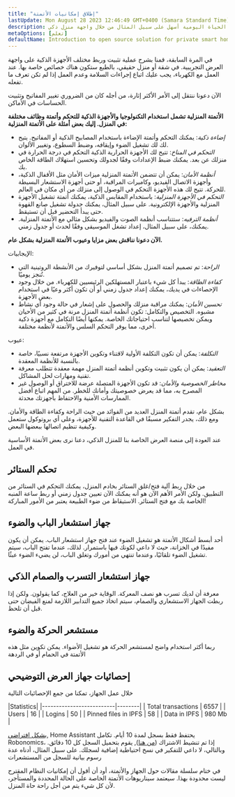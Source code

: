 ```yaml
---
title: "إطلاق إمكانيات الأتمتة"
lastUpdate: Mon August 28 2023 12:46:49 GMT+0400 (Samara Standard Time)
description: سوف تتعلم عن الأتمتة الأساسية التي تجعل الحياة اليومية أسهل على سبيل المثال من خلال واجهة منزل ذكي.
metaOptions: [تعلم]
defaultName: Introduction to open source solution for private smart homes
---
```


<RoboAcademyText>في المرة السابقة، قمنا بشرح عملية تثبيت وربط مختلف الأجهزة الذكية على واجهة العرض التجريبية. في شقة أو منزل حقيقي، بالطبع ستكون هناك خصائص خاصة بها. عند العمل مع الكهرباء، يجب عليك اتباع إجراءات السلامة وعدم العمل إذا لم تكن تعرف ما تفعله.

الآن دعونا ننتقل إلى الأمر الأكثر إثارة، من أجله كان من الضروري تغيير المفاتيح وتثبيت الحساسات في الأماكن.</RoboAcademyText>

**الأتمتة المنزلية تشمل استخدام التكنولوجيا والأجهزة الذكية للتحكم وأتمتة وظائف مختلفة في المنزل. إليك بعض أمثلة على الأتمتة المنزلية:**

* *إضاءة ذكية*: يمكنك التحكم وأتمتة الإضاءة باستخدام المصابيح الذكية أو المفاتيح. يتيح لك لك تشغيل الضوء وإيقافه، وضبط السطوع، وتغيير الألوان.
* *التحكم في المناخ*: تتيح لك الأجهزة الحرارية الذكية التحكم في درجة الحرارة في منزلك عن بعد. يمكنك ضبط الإعدادات وفقًا لجدولك وتحسين استهلاك الطاقة الخاص بك.
* *أنظمة الأمان*: يمكن أن تتضمن الأتمتة المنزلية ميزات الأمان مثل الأقفال الذكية، وأجهزة الاتصال الفيديو، وكاميرات المراقبة، أو حتى أجهزة الاستشعار البسيطة للحركة. تتيح لك هذه الأجهزة التحكم في الوصول إلى منزلك من أي مكان في العالم.
* *التحكم في الأجهزة المنزلية*: باستخدام المقابس الذكية، يمكنك أتمتة تشغيل الأجهزة المنزلية والأجهزة الإلكترونية. على سبيل المثال، يمكنك جدولة تشغيل صانع القهوة حتى يبدأ التحضير قبل أن تستيقظ.
* *أنظمة الترفيه*: ستتناسب أنظمة الصوت والفيديو بشكل مثالي مع الأتمتة المنزلية. يمكنك، على سبيل المثال، إعداد تشغل الموسيقى وفقًا لحدث أو جدول زمني.

**الآن دعونا نناقش بعض مزايا وعيوب الأتمتة المنزلية بشكل عام.**

الإيجابيات:

* *الراحة*: تم تصميم أتمتة المنزل بشكل أساسي لتوفيرك من الأنشطة الروتينية التي تُنجز يوميًا.
* *كفاءة الطاقة*: يبدأ كل شيء باعتبار المستهلكين الرئيسيين للكهرباء. من خلال وجود الإحصاءات في يديك، يمكنك إعداد جدول زمني أو أن تكون أكثر وعيًا في استخدام بعض الأجهزة.
* *تحسين الأمان*: يمكنك مراقبة منزلك والحصول على إشعار في حالة وجود أي نشاط مشبوه.
التخصيص والتكامل: تكون أنظمة أتمتة المنزل مرنة في كثير من الأحيان ويمكن تخصيصها لتناسب احتياجاتك الخاصة. يمكنها أيضًا التكامل مع أجهزة ذكية أخرى، مما يوفر التحكم السلس والأتمتة لأنظمة مختلفة.

عيوب:

* *التكلفة*: يمكن أن تكون التكلفة الأولية لاقتناء وتكوين الأجهزة مرتفعة نسبيًا، خاصة بالنسبة للأنظمة المعقدة.
* *التعقيد*: يمكن أن يكون تثبيت وتكوين أنظمة أتمتة المنزل مهمة معقدة تتطلب معرفة تقنية ومهارات لحل المشاكل.
* *مخاطر الخصوصية والأمان*: قد تكون الأجهزة المتصلة عرضة للاختراق أو الوصول غير المصرح به، مما قد يعرض خصوصيتك وأمانك للخطر. من المهم اتباع أفضل الممارسات الأمنية والاحتفاظ بأجهزتك محدثة.

بشكل عام، تقدم أتمتة المنزل العديد من الفوائد من حيث الراحة وكفاءة الطاقة والأمان. ومع ذلك، يجدر التفكير مسبقًا في القاعدة التقنية للأجهزة، وعلى أي بروتوكول ستعمل وكيفية تنظيم اتصالها ببعضها البعض.

عند العودة إلى منصة العرض الخاصة بنا للمنزل الذكي، دعنا نرى بعض الأتمتة الأساسية في العمل.

## تحكم الستائر

<LessonVideo :videos="[{src: 'https://crustipfs.info/ipfs/QmRMibK3Huppxfhvjk3Hs5NBn4ndFoxHHA2mJn22URnwf4', type: 'webm'}]" cover="smart-home-intro/assembling-smart-home-board-1.png" />

من خلال ربط آلية فتح/غلق الستائر بخادم المنزل، يمكنك التحكم في الستائر من التطبيق. ولكن الأمر الأهم الآن هو أنه يمكنك الآن تعيين جدول زمني أو ربط ساعة المنبه الخاصة بك مع فتح الستائر. الاستيقاظ من ضوء الطبيعة يعتبر من الأمور المباركة!

## جهاز استشعار الباب والضوء

<LessonVideo :videos="[{src: 'https://crustipfs.info/ipfs/QmR1WHAAdmPxSP2neFV8VhqFShbeVaYUsNLQ7n9Exh3JUz', type: 'webm'}]" cover="smart-home-intro/assembling-smart-home-board-1.png" />

أحد أبسط أشكال الأتمتة هو تشغيل الضوء عند فتح جهاز استشعار الباب. يمكن أن يكون مفيدًا في الخزانة، حيث لا داعي لكونك فيها باستمرار. لذلك، عندما تفتح الباب، سيتم تشغيل الضوء تلقائيًا، وعندما تنتهي من أمورك وتغلق الباب، لن يضيء الضوء عبثًا.

## جهاز استشعار التسرب والصمام الذكي

<LessonVideo :videos="[{src: 'https://crustipfs.info/ipfs/QmVEdwbE1wagebNybfneGKWpAPp3fyXBNnFRt2vduyMSCP', type: 'webm'}]" cover="smart-home-intro/assembling-smart-home-board-1.png" />

معرفة أن لديك تسرب هو نصف المعركة. الوقاية خير من العلاج، كما يقولون. ولكن إذا ربطت الجهاز الاستشعاري والصمام، سيتم اتخاذ جميع التدابير اللازمة لمنع الفيضان حتى قبل أن تلحظ.

## مستشعر الحركة والضوء

<LessonVideo :videos="[{src: 'https://crustipfs.info/ipfs/QmWMAC3dUvuUg6Zxszoe3aJDatPCaw48QVSyujWyrhKJih', type: 'webm'}]" cover="smart-home-intro/assembling-smart-home-board-1.png" />

ربما أكثر استخدام واضح لمستشعر الحركة هو تشغيل الأضواء. يمكن تكوين مثل هذه الأتمتة في الحمام أو في الردهة

## إحصائيات جهاز العرض التوضيحي

خلال عمل الجهاز، تمكنا من جمع الإحصائيات التالية

|Statistics|
|--------------------------|--------|
| Total transactions       | 6557   |
| Users                    | 16     |
| Logins                   | 50     |
| Pinned files in IPFS     | 58     |
| Data in IPFS             | 980 Mb |

[بشكل افتراضي](https://www.home-assistant.io/integrations/recorder/), Home Assistant يحتفظ فقط بسجل لمدة 10 أيام. تكامل Robonomics، إذا تم تنشيط الاشتراك ([من هنا](https://dapp.robonomics.network/#/rws-activate)), يقوم بتحميل السجل كل 10 دقائق. وبالتالي، لا داعي للتفكير في نسخ احتياطية إضافية لسجلك. على سبيل المثال، أدناه عدة رسوم بيانية للسجل من المستشعرات

<LessonImages figure figureCaption="Image 1. Turn on the boiler button" src="smart-home-intro/unleash-boiler.png" alt="Image 1. Turn on the boiler button"/>

<LessonImages figure figureCaption="Image 2. Temperature sensor" src="smart-home-intro/unleash-temperature.png" alt="Image 2. Temperature sensor"/>

<LessonImages figure figureCaption="Image 3. Humidity sensor" src="smart-home-intro/unleash-humidity.png" alt="Image 3. Humidity sensor"/>

في ختام سلسلة مقالات حول الجهاز والأتمتة، أود أن أقول أن إمكانيات النظام المقترح ليست محدودة بهذا. سيعتمد سيناريوهات الأتمتة الخاصة على الحالة المحددة والمستأجر، لأن كل شيء يتم من أجل راحة حاة المنزل.
